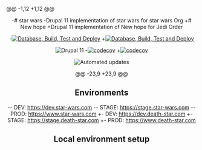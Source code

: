 @@ -1,12 +1,12 @@
 <div align="center">
 
-# star wars
-Drupal 11 implementation of star wars for star wars Org
+# New hope
+Drupal 11 implementation of New hope for Jedi Order
 
-[![Database, Build, Test and Deploy](https://github.com/star_wars_org/star_wars/actions/workflows/build-test-deploy.yml/badge.svg)](https://github.com/star_wars_org/star_wars/actions/workflows/build-test-deploy.yml)
+[![Database, Build, Test and Deploy](https://github.com/the_jedi_order/the_new_hope/actions/workflows/build-test-deploy.yml/badge.svg)](https://github.com/the_jedi_order/the_new_hope/actions/workflows/build-test-deploy.yml)
 
 ![Drupal 11](https://img.shields.io/badge/Drupal-11-blue.svg)
-[![codecov](https://codecov.io/gh/star_wars_org/star_wars/graph/badge.svg)](https://codecov.io/gh/star_wars_org/star_wars)
+[![codecov](https://codecov.io/gh/the_jedi_order/the_new_hope/graph/badge.svg)](https://codecov.io/gh/the_jedi_order/the_new_hope)
 
 ![Automated updates](https://img.shields.io/badge/Automated%20updates-RenovateBot-brightgreen.svg)
 
@@ -23,9 +23,9 @@
 
 ## Environments
 
-- DEV: https://dev.star-wars.com
-- STAGE: https://stage.star-wars.com
-- PROD: https://www.star-wars.com
+- DEV: https://dev.death-star.com
+- STAGE: https://stage.death-star.com
+- PROD: https://www.death-star.com
 
 ## Local environment setup
 
